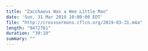 ```yaml
---
title: "Zacchaeus Was a Wee Little Man"
date: 'Sun, 31 Mar 2019 10:00:00 EDT'
file: "http://crosssermons.cflcn.org/2019-03-31.m4a"
length: "9472761"
duration: "39:10"
summary: ""
---
```

